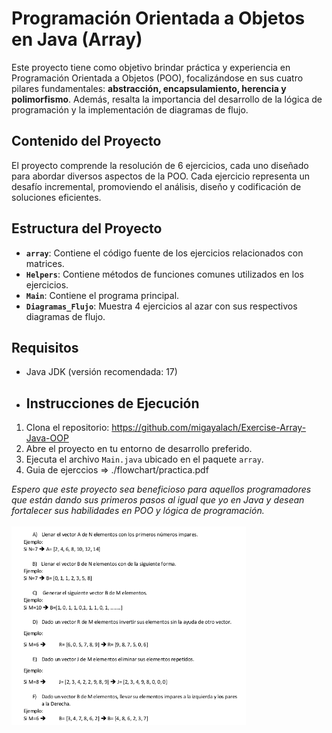 # Programación Orientada a Objetos en Java (Array)
Este proyecto tiene como objetivo brindar práctica y experiencia en Programación Orientada a Objetos (POO), focalizándose en sus cuatro pilares fundamentales: **abstracción, encapsulamiento, herencia y polimorfismo**. Además, resalta la importancia del desarrollo de la lógica de programación y la implementación de diagramas de flujo.

## Contenido del Proyecto

El proyecto comprende la resolución de 6 ejercicios, cada uno diseñado para abordar diversos aspectos de la POO. Cada ejercicio representa un desafío incremental, promoviendo el análisis, diseño y codificación de soluciones eficientes.

## Estructura del Proyecto

- **`array`**: Contiene el código fuente de los ejercicios relacionados con matrices.
- **`Helpers`**: Contiene métodos de funciones comunes utilizados en los ejercicios.
- **`Main`**: Contiene el programa principal.
- **`Diagramas_Flujo`**: Muestra 4 ejercicios al azar con sus respectivos diagramas de flujo.

## Requisitos

- Java JDK (versión recomendada: 17)

- ## Instrucciones de Ejecución

1. Clona el repositorio:
https://github.com/migayalach/Exercise-Array-Java-OOP
3. Abre el proyecto en tu entorno de desarrollo preferido.
4. Ejecuta el archivo `Main.java` ubicado en el paquete `array`.
5. Guia de ejerccios =>
    ./flowchart/practica.pdf

*Espero que este proyecto sea beneficioso para aquellos programadores que están dando sus primeros pasos al igual que yo en Java y desean fortalecer sus habilidades en POO y lógica de programación.*
<br><br><img src="./flowchart/Exercises.png" alt="Lista de ejerccios" width="375"/><br><br>
